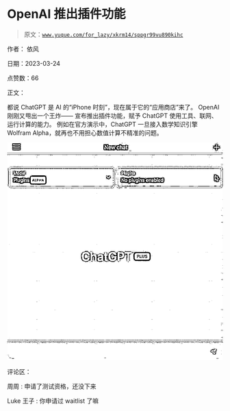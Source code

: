 # OpenAI 推出插件功能

> 原文：[`www.yuque.com/for_lazy/xkrm14/sppgr99vu890kihc`](https://www.yuque.com/for_lazy/xkrm14/sppgr99vu890kihc)

作者： 依风

日期：2023-03-24

点赞数：66

正文：

都说 ChatGPT 是 AI 的“iPhone 时刻”，现在属于它的“应用商店”来了。 OpenAI 刚刚又甩出一个王炸—— 宣布推出插件功能，赋予 ChatGPT 使用工具、联网、运行计算的能力。 例如在官方演示中，ChatGPT 一旦接入数学知识引擎 Wolfram Alpha，就再也不用担心数值计算不精准的问题。

![](img/c213f16ef787198b2d7f79df4b9a4fd3.png)  

评论区：

周周 : 申请了测试资格，还没下来

Luke 王子 : 你申请过 waitlist 了嘛



